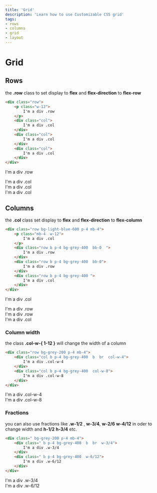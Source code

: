 ```yaml
---
title: 'Grid'
description: 'Learn how to use Customizable CSS grid'
tags:
- rows
- columns
- grid
- layout
---
```

# Grid

## Rows

the **.row** class to set display to **flex** and **flex-direction** to **flex-row**

```html
<div class="row">
    <p class="w-12">
        I'm a div .row
    </p> 
    <div class="col">
        I'm a div .col
    </div> 
    <div class="col">
        I'm a div .col
    </div> 
    <div class="col">
        I'm a div .col
    </div>
</div>
```

<div class="row b bg-light-blue-600 mt-4 p-4 mb-4">
    <p class="mb-4  w-12">
        I'm a div .row
    </p> 
    <div class="col b  p-4 bg-grey-400  br-0  col-w-4">
        I'm a div .col
    </div> 
    <div class="col b p-4 bg-grey-400   br-0 col-w-4">
        I'm a div .col
    </div> 
    <div class="col b p-4 bg-grey-400  col-w-4">
        I'm a div .col
    </div>
</div>

## Columns

the **.col** class set display to **flex** and **flex-direction** to **flex-column**

``` html
<div class="row bg-light-blue-600 p-4 mb-4">
    <p class="mb-4  w-12">
        I'm a div .col
    </p> 
    <div class="row b p-4 bg-grey-400  bb-0  ">
        I'm a div .row
    </div>
    <div class="row b p-4 bg-grey-400  bb-0">
        I'm a div .row
    </div> 
    <div class="row b p-4 bg-grey-400 ">
        I'm a div .col
    </div>
</div>
```

<div class="row bg-light-blue-600 p-4 mb-4">
    <p class="mb-4  w-12">
        I'm a div .col
    </p> 
    <div class="row b p-4 bg-grey-400  bb-0  ">
        I'm a div .row
    </div>
    <div class="row b p-4 bg-grey-400  bb-0">
        I'm a div .row
    </div> 
    <div class="row b p-4 bg-grey-400 ">
        I'm a div .col
    </div>
</div>

### Column width

the class **.col-w-{ 1-12 }**  will change the width of a column

``` html
<div class="row bg-grey-200 p-4 mb-4">
    <div class="col b p-4 bg-grey-400  b  br  col-w-4">
        I'm a div .col-w-4
    </div> 
    <div class="col b p-4 bg-grey-400  col-w-8">
        I'm a div .col-w-8
    </div>
</div>
```

<div class="row bg-grey-200 my-4">
    <div class="col b p-4 bg-grey-400  b  br-0  col-w-4">
        I'm a div .col-w-4
    </div> 
    <div class="col b p-4 bg-grey-400  col-w-8">
        I'm a div .col-w-8
    </div>
</div>

### Fractions

you can also use fractions like **.w-1/2** , **w-3/4**, **w-2/6** **w-4/12** in oder to change width and **h-1/2** **h-3/4** etc.

``` html
<div class=" bg-grey-200 p-4 mb-4">
    <div class=" b p-4 bg-grey-400  b  br  w-3/4">
        I'm a div .w-3/4
    </div> 
    <div class=" b p-4 bg-grey-400  w-6/12">
        I'm a div .w-6/12
    </div>
</div>
```

<div class=" bg-grey-200 my-4">
    <div class=" b p-4 bg-grey-400  mb-3  w-3/4">
        I'm a div .w-3/4
    </div> 
    <div class=" b p-4 bg-grey-400  w-6/12">
        I'm a div .w-6/12
    </div>
</div>